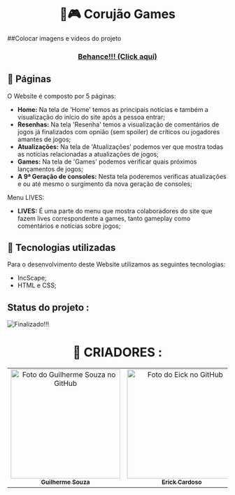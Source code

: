 <h1 align="center" font-weight=”bold” color=#00AEFF>
            🦉🎮 Corujão Games  

</h1>


##Colocar imagens e videos do projeto

<h3 align="center">
            <a href="https://www.behance.net/gallery/170170991/Corujao-Games-1PI">Behance!!! (Click aqui)</a>
</h3>

## 🔖 Páginas

O Website é composto por 5 páginas:

- **Home:** Na tela de 'Home' temos as principais notícias e também a visualização do início do site após a pessoa entrar;
- **Resenhas:** Na tela 'Resenha' temos a visualização de comentários de jogos já finalizados com opnião (sem spoiler) de críticos ou jogadores amantes de jogos;
- **Atualizações:** Na tela de 'Atualizações' podemos ver que mostra todas as notícias relacionadas a atualizações de jogos;
- **Games:** Na tela de 'Games' podemos verificar quais próximos lançamentos de jogos;
- **A 9ª Geração de consoles:** Nesta tela poderemos verificas atualizações e ou até mesmo o surgimento da nova geração de consoles;

Menu LIVES:

- **LIVES:** É uma parte do menu que mostra colaboradores do site que fazem lives correspondente a games, tanto gameplay como comentários e notícias sobre jogos;


## 📱 Tecnologias utilizadas

Para o desenvolvimento deste Website utilizamos as seguintes tecnologias:

- IncScape;
- HTML e CSS;

## Status do projeto : 

![Finalizado!!!](http://img.shields.io/static/v1?label=STATUS&message=EM%20DESENVOLVIMENTO&color=GREEN&style=for-the-badge)

<h1 align="center" font-weight=”bold” color="00AEFF">
            🧠 CRIADORES :
</h1>

<table>
       <tr>
            <td align="center" margin=150px>
                    <a href="https://github.com/guilhermesouza48">
                           <img src="https://avatars.githubusercontent.com/u/79008811?v=4" width="250px;" alt="Foto do Guilherme Souza no GitHub"/>
                     <br>
                          <sub>
                             <b>Guilherme Souza</b>
                          </sub>
                      </a>
              </td>
            <td align="center">
                    <a href="https://github.com/YonErick">
                           <img src="https://avatars.githubusercontent.com/u/79008664?v=4" width="250px;" alt="Foto do Eick no GitHub"/>
                     <br>
                          <sub>
                             <b>Erick Cardoso</b>
                          </sub>
                      </a>
             </td>
             <td align="center">
                    <a href="https://github.com/GabrielHenrique0">
                           <img src="https://avatars.githubusercontent.com/u/79008744?v=4" width="250px;" alt="Foto do Gabriel Henrique no GitHub"/>
                     <br>
                          <sub>
                             <b>Gabriel Henrique</b>
                          </sub>
                      </a>
              </td>
         </tr>
</table>


